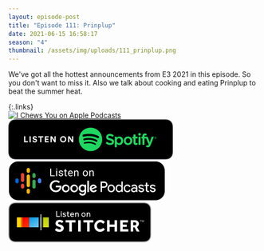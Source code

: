 ```yaml
---
layout: episode-post
title: "Episode 111: Prinplup"
date: 2021-06-15 16:58:17
season: "4"
thumbnail: /assets/img/uploads/111_prinplup.png
---
```

We've got all the hottest announcements from E3 2021 in this episode. So you don't want to miss it. Also we talk about cooking and eating Prinplup to beat the summer heat.

{:.links}  
[![I Chews You on Apple Podcasts](https://linkmaker.itunes.apple.com/en-us/badge-lrg.svg?releaseDate=2019-04-16T00:00:00Z&kind=podcast&bubble=podcasts)](https://podcasts.apple.com/us/podcast/111-prinplup/id1455409177?i=1000525603273)  [![I Chews You on Spotify](/assets/img/uploads/spotify-badge-button.svg)](https://open.spotify.com/episode/6P0LNuqHvse1ZU2sk0QnCz?si=Gf2U1qm4RC28NLt2yd4RdQ&dl_branch=1)  [![I Chews You on Google Podcasts](/assets/img/uploads/google-podcasts-badge-button.svg)](https://podcasts.google.com/feed/aHR0cHM6Ly9pY2hld3N5b3UubGlic3luLmNvbS9yc3M/episode/NjNlYTE1NmItNTdhYy00YzFhLWIyZDMtMGVjOWJkNWY2M2Iz?sa=X&ved=0CA0QkfYCahcKEwiQpeO5rZ3xAhUAAAAAHQAAAAAQAQ)  [![I Chews You on Stitcher](/assets/img/uploads/stitcher-badge-button.svg)](https://www.stitcher.com/s?eid=84730895)